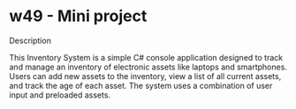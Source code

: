 # w49 - Mini project

Description

This Inventory System is a simple C# console application designed to track and manage an inventory of electronic assets like laptops and smartphones. Users can add new assets to the inventory, view a list of all current assets, and track the age of each asset. The system uses a combination of user input and preloaded assets.

